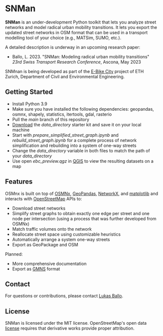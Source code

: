 # SNMan

**SNMan** is an under-development Python toolkit that lets you analyze street networks and model radical urban mobility transitions. It lets you export the updated street networks in OSM format that can be used in a transport modelling tool of your choice (e.g., MATSim, SUMO, etc.).

A detailed description is underway in an upcoming research paper:

  * Ballo, L. 2023. "SNMan: Modeling radical urban mobility transitions"
    *23rd Swiss Transport Research Conference*, Ascona, May 2023

SNMnan is being developed as part of the [E-Bike City](https://ebikecity.baug.ethz.ch/en/) project of
ETH Zurich, Department of Civil and Environmental Engineering.


## Getting Started

  * Install Python 3.9
  * Make sure you have installed the following dependencies: geopandas, osmnx, shapely, statistics, itertools, gdal, rasterio
  * Pull the *main* branch of this repository
  * [Download](https://polybox.ethz.ch/index.php/s/2yjdcNX1kJmgw8W) the *data_directory* starter kit
  and save it on your local machine
  * Start with *prepare_simplified_street_graph.ipynb* and *rebuild_street_graph.ipynb* for a complete process
    of network simplification and rebuilding into a system of one-way streets
  * Change the *data_directory* variable in both files to match the path of your *data_directory*
  * Use open *ebc_preview.qgz* in [QGIS](https://qgis.org/) to view the resulting datasets on a map

## Features

OSMnx is built on top of [OSMNx](https://osmnx.readthedocs.io/en/stable/), [GeoPandas](https://geopandas.org/), [NetworkX](https://networkx.org/), and [matplotlib](https://matplotlib.org/) and interacts with [OpenStreetMap](https://www.openstreetmap.org/) APIs to:

  * Download street networks
  * Simplify street graphs to obtain exactly one edge per street and one node per intersection (using a process that
    was further developed from OSMNx)
  * Match traffic volumes onto the network
  * Reallocate street space using customizable heuristics
  * Automatically arrange a system one-way streets
  * Export as GeoPackage and OSM

Planned:

  * More comprehensive documentation
  * Export as [GMNS](https://github.com/zephyr-data-specs/GMNS) format

## Contact

For questions or contributions, please contact
[Lukas Ballo](https://www.ivt.ethz.ch/personen/profil.lukas-ballo.html).

## License

SNMan is licensed under the MIT license. OpenStreetMap's open data [license](https://www.openstreetmap.org/copyright/)
requires that derivative works provide proper attribution.

